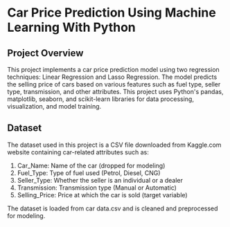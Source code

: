 # Car Price Prediction Using Machine Learning With Python

## Project Overview
This project implements a car price prediction model using two regression techniques: Linear Regression and Lasso Regression. The model predicts the selling price of cars based on various features such as fuel type, seller type, transmission, and other attributes. This project uses Python's pandas, matplotlib, seaborn, and scikit-learn libraries for data processing, visualization, and model training.

## Dataset
The dataset used in this project is a CSV file downloaded from Kaggle.com website containing car-related attributes such as:

1. Car_Name: Name of the car (dropped for modeling)  
2. Fuel_Type: Type of fuel used (Petrol, Diesel, CNG)  
3. Seller_Type: Whether the seller is an individual or a dealer  
4. Transmission: Transmission type (Manual or Automatic)  
5. Selling_Price: Price at which the car is sold (target variable)
  
The dataset is loaded from car data.csv and is cleaned and preprocessed for modeling.
